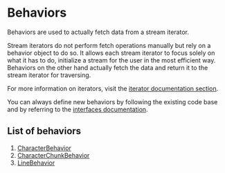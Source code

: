 Behaviors
=========
Behaviors are used to actually fetch data from a stream iterator. 

Stream iterators do not perform fetch operations manually but rely on a behavior object to do so. It allows each stream iterator to focus solely on what it has to do, initialize a stream for the user in the most efficient way. Behaviors on the other hand actually fetch the data and return it to the stream iterator for traversing.

For more information on iterators, visit the [iterator documentation section](../iterators).

You can always define new behaviors by following the existing code base and by referring to the [interfaces documentation](../interfaces).

List of behaviors
-----------------
1. [CharacterBehavior](CharacterBehavior.md)
2. [CharacterChunkBehavior](CharacterChunkBehavior.md)
3. [LineBehavior](LineBehavior.md)